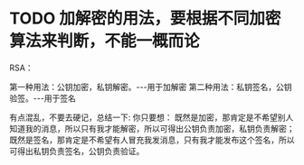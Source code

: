 


# TODO 加解密的用法，要根据不同加密算法来判断，不能一概而论


RSA：

第一种用法：公钥加密，私钥解密。---用于加解密
第二种用法：私钥签名，公钥验签。---用于签名

有点混乱，不要去硬记，总结一下:
你只要想：
既然是加密，那肯定是不希望别人知道我的消息，所以只有我才能解密，所以可得出公钥负责加密，私钥负责解密；
既然是签名，那肯定是不希望有人冒充我发消息，只有我才能发布这个签名，所以可得出私钥负责签名，公钥负责验证。